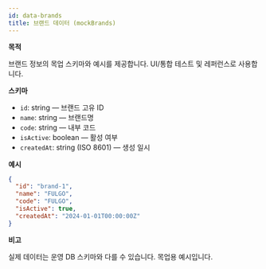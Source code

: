 ```yaml
---
id: data-brands
title: 브랜드 데이터 (mockBrands)
---
```


**목적**

브랜드 정보의 목업 스키마와 예시를 제공합니다. UI/통합 테스트 및 레퍼런스로 사용합니다.

**스키마**

- `id`: string — 브랜드 고유 ID
- `name`: string — 브랜드명
- `code`: string — 내부 코드
- `isActive`: boolean — 활성 여부
- `createdAt`: string (ISO 8601) — 생성 일시

**예시**

```json
{
  "id": "brand-1",
  "name": "FULGO",
  "code": "FULGO",
  "isActive": true,
  "createdAt": "2024-01-01T00:00:00Z"
}
```

**비고**

실제 데이터는 운영 DB 스키마와 다를 수 있습니다. 목업용 예시입니다.
